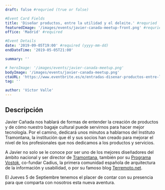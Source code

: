 ```yaml
---
draft: false #requried (true or false)

#Event Card Fields
title: 'Diseñar productos, entre la utilidad y el deleite.' #requried
featuredImage: '/images/events/javier-canada-meetup-front.png' #requried
office: 'Madrid' #required

#Event Details
date: '2019-09-05T19:00' #required (yyyy-mm-dd)
endDateTime: '2019-05-05T21:00'

summary: ''

# heroImage: '/images/events/javier-canada-meetup.png'
bodyImage: '/images/events/javier-canada-meetup.png'
ctaURL: 'https://www.eventbrite.es/e/entradas-disenar-productos-entre-la-utilidad-y-el-deleite-70740337253'
tag: ''

author: 'Víctor Valle'
---
```


## Descripción

Javier Cañada nos hablará de formas de entender la creación de productos y de cómo nuestro bagaje cultural puede servirnos para hacer mejor tecnología. Por el camino, dedicará unos minutos a hablarnos del Instituto Tramontana, la institución que él y sus socios han creado para mejorar el nivel de los profesionales que nos dedicamos a los productos y servicios.

A Javier no solo se le conoce por ser uno de los mejores diseñadores del ámbito nacional y ser director de [Tramontana](https://www.tramontana.net), también por su [Programa Vostok](http://www.terremoto.net/pv7), co-fundar Cadius, la primera comunidad española de arquitectura de la información y usabilidad, o por su famoso blog [Terremoto.net](http://www.terremoto.net/).

El Jueves 5 de Septiembre tenemos el placer de contar con su presencia para que comparta con nosotros esta nueva aventura.
